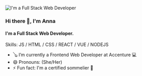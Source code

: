 ![I'm a Full Stack Web Developer](https://res.cloudinary.com/octavian2111/image/upload/v1657833055/Screen_Shot_2022-07-14_at_23.08.48_b2qaak.png)
### Hi there 👋, I'm **Anna**
#### I'm a Full Stack Web Developer.


Skills:   JS / HTML / CSS / REACT / VUE / NODEJS

- 🪕 I’m currently a Frontend Web Developer at Accenture 💻 
- 😄 Pronouns: (She/Her) 
- ⚡ Fun fact: I'm a certified sommelier 🍷 




